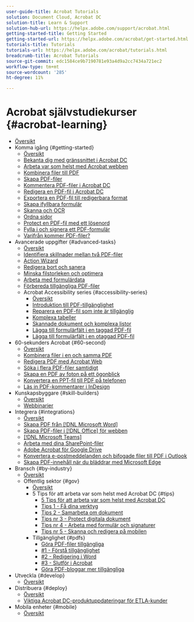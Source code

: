 ```yaml
---
user-guide-title: Acrobat Tutorials
solution: Document Cloud, Acrobat DC
solution-title: Learn & Support
solution-hub-url: https://helpx.adobe.com/support/acrobat.html
getting-started-title: Getting Started
getting-started-url: https://helpx.adobe.com/acrobat/get-started.html
tutorials-title: Tutorials
tutorials-url: https://helpx.adobe.com/acrobat/tutorials.html
breadcrumb-title: Acrobat Tutorials
source-git-commit: edc1584ce9b7190781e93a4d9a2cc7434a721ec2
workflow-type: tm+mt
source-wordcount: '285'
ht-degree: 11%

---
```



# Acrobat självstudiekurser {#acrobat-learning}

+ [Översikt](overview.md)
+ Komma igång {#getting-started}
   + [Översikt](getting-started/getting-started-overview.md)
   + [Bekanta dig med gränssnittet i Acrobat DC ](getting-started/get-to-know-the-acrobat-dc-interface.md)
   + [Arbeta var som helst med Acrobat webben](getting-started/acrobatweb.md)
   + [Kombinera filer till PDF](getting-started/combine-to-pdf.md)
   + [Skapa PDF-filer](getting-started/create-pdf.md)
   + [Kommentera PDF-filer i Acrobat DC](getting-started/comment-on-pdf-files.md)
   + [Redigera en PDF-fil i Acrobat DC](getting-started/edit-pdf.md)
   + [Exportera en PDF-fil till redigerbara format](getting-started/export-pdf.md)
   + [Skapa ifyllbara formulär](getting-started/create-fillable-forms.md)
   + [Skanna och OCR](getting-started/scan-and-ocr.md)
   + [Ordna sidor](getting-started/organize.md)
   + [Protect en PDF-fil med ett lösenord](getting-started/password-protect.md)
   + [Fylla i och signera ett PDF-formulär](getting-started/fill-and-sign.md)
   + [Varifrån kommer PDF-filer?](getting-started/where-do-pdfs-come-from.md)
+ Avancerade uppgifter {#advanced-tasks}
   + [Översikt](advanced-tasks/advanced-tasks-overview.md)
   + [Identifiera skillnader mellan två PDF-filer](advanced-tasks/compare.md)
   + [Action Wizard](advanced-tasks/action.md)
   + [Redigera bort och sanera](advanced-tasks/redact.md)
   + [Minska filstorleken och optimera](advanced-tasks/reduce.md)
   + [Arbeta med formulärdata](advanced-tasks/formdata.md)
   + [Förbereda tillgängliga PDF-filer](advanced-tasks/accessibility.md)
   + Acrobat Accessibility series {#accessibility-series}
      + [Översikt](advanced-tasks/accessibility-series.md)
      + [Introduktion till PDF-tillgänglighet](advanced-tasks/accessibilitysession1.md)
      + [Reparera en PDF-fil som inte är tillgänglig](advanced-tasks/accessibilitysession2.md)
      + [Komplexa tabeller](advanced-tasks/accessibilitysession3.md)
      + [Skannade dokument och komplexa listor](advanced-tasks/accessibilitysession4.md)
      + [Lägga till formulärfält i en taggad PDF-fil](advanced-tasks/accessibilitysession5.md)
      + [Lägga till formulärfält i en otaggad PDF-fil](advanced-tasks/accessibilitysession6.md)
+ 60-sekunders Acrobat {#60-second}
   + [Översikt](60-second/60-second-overview.md)
   + [Kombinera filer i en och samma PDF](60-second/combine-to-one-pdf.md)
   + [Redigera PDF med Acrobat Web](60-second/edit.md)
   + [Söka i flera PDF-filer samtidigt](60-second/search.md)
   + [Skapa en PDF av foton på ett ögonblick](60-second/photo.md)
   + [Konvertera en PPT-fil till PDF på telefonen](60-second/phone.md)
   + [Läs in PDF-kommentarer i InDesign](60-second/indesign.md)
+ Kunskapsbyggare {#skill-builders}
   + [Översikt](skill-builder/skill-builder-overview.md)
   + [Webbinarier](skill-builder/skill-builder-webinars.md)
+ Integrera {#integrations}
   + [Översikt](integrate/integrate-overview.md)
   + [Skapa PDF från [!DNL Microsoft Word]](integrate/createfromword.md)
   + [Skapa PDF-filer i [!DNL Office] för webben](integrate/createofficeweb.md)
   + [[!DNL Microsoft Teams]](integrate/acrobatandteams.md)
   + [Arbeta med dina SharePoint-filer](integrate/acrobatandsp.md)
   + [Adobe Acrobat för Google Drive](integrate/acrobatandgoogle.md)
   + [Konvertera e-postmeddelanden och bifogade filer till PDF i Outlook](integrate/outlook.md)
   + [Skapa PDF-innehåll när du bläddrar med Microsoft Edge](integrate/edge.md)
+ Bransch {#by-industry}
   + [Översikt](industry/industry-overview.md)
   + Offentlig sektor {#gov}
      + [Översikt](industry/gov/gov-overview.md)
      + 5 Tips för att arbeta var som helst med Acrobat DC {#tips}
         + [5 Tips för att arbeta var som helst med Acrobat DC](industry/gov/5-tips-for-working-anywhere-with-acrobat-dc-for-government.md)
         + [Tips 1 - Få dina verktyg](industry/gov/get-your-tools.md)
         + [Tips 2 - Samarbeta om dokument](industry/gov/collaborate-on-documents.md)
         + [Tips nr 3 - Protect digitala dokument](industry/gov/protect-digital-documents.md)
         + [Tips nr 4 - Arbeta med formulär och signaturer](industry/gov/work-with-forms-and-signatures.md)
         + [Tips nr 5 - Skanna och redigera på mobilen](industry/gov/scan-and-edit-on-mobile.md)
      + Tillgänglighet {#pdfs}
         + [Göra PDF-filer tillgängliga](industry/gov/making-pdfs-accessible.md)
         + [#1 - Förstå tillgänglighet](industry/gov/understanding-accessibility.md)
         + [#2 - Redigering i Word](industry/gov/authoring-in-word.md)
         + [#3 - Slutför i Acrobat](industry/gov/finishing-in-acrobat.md)
         + [Göra PDF-bloggar mer tillgängliga](industry/gov/making-pdf-ballots-accessible.md)
+ Utveckla {#develop}
   + [Översikt](develop/develop-overview.md)
+ Distribuera {#deploy}
   + [Översikt](deploy/deploy-overview.md)
   + [Viktiga Acrobat DC-produktuppdateringar för ETLA-kunder](deploy/signentitlementchanges.md)
+ Mobila enheter {#mobile}
   + [Översikt](mobile/mobile-overview.md)